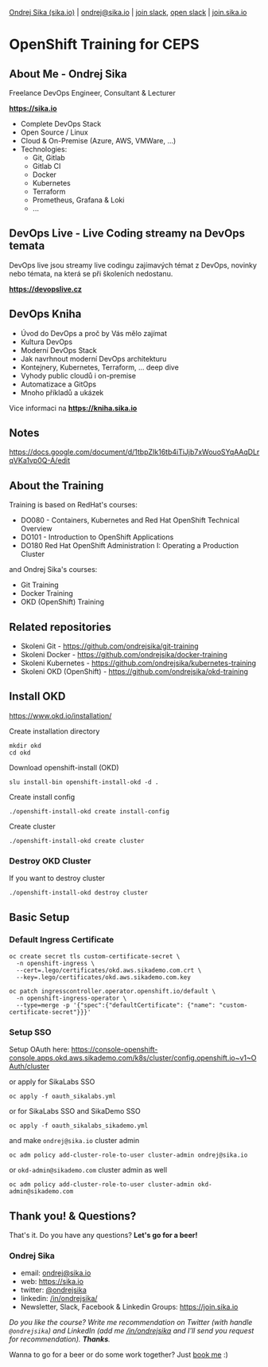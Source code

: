 [Ondrej Sika (sika.io)](https://sika.io) | <ondrej@sika.io> | [join slack](https://sika.link/slack-sikapublic), [open slack](https://sikapublic.slack.com) | [join.sika.io](https://join.sika.io)

# OpenShift Training for CEPS

## About Me - Ondrej Sika

Freelance DevOps Engineer, Consultant & Lecturer

**<https://sika.io>**

- Complete DevOps Stack
- Open Source / Linux
- Cloud & On-Premise (Azure, AWS, VMWare, ...)
- Technologies:
  - Git, Gitlab
  - Gitlab CI
  - Docker
  - Kubernetes
  - Terraform
  - Prometheus, Grafana & Loki
  - ...

## DevOps Live - Live Coding streamy na DevOps temata

DevOps live jsou streamy live codingu zajímavých témat z DevOps, novinky nebo témata, na která se při školeních nedostanu.

**<https://devopslive.cz>**

## DevOps Kniha

- Úvod do DevOps a proč by Vás mělo zajímat
- Kultura DevOps
- Moderní DevOps Stack
- Jak navrhnout moderní DevOps architekturu
- Kontejnery, Kubernetes, Terraform, ... deep dive
- Vyhody public cloudů i on-premise
- Automatizace a GitOps
- Mnoho příkladů a ukázek

Vice informaci na **<https://kniha.sika.io>**

## Notes

https://docs.google.com/document/d/1tbpZIk16tb4iTiJjb7xWouoSYqAAqDLrqVKa1vp0Q-A/edit

## About the Training

Training is based on RedHat's courses:

- DO080 - Containers, Kubernetes and Red Hat OpenShift Technical Overview
- DO101 - Introduction to OpenShift Applications
- DO180 Red Hat OpenShift Administration I: Operating a Production Cluster

and Ondrej Sika's courses:

- Git Training
- Docker Training
- OKD (OpenShift) Training

## Related repositories

- Skoleni Git - https://github.com/ondrejsika/git-training
- Skoleni Docker - https://github.com/ondrejsika/docker-training
- Skoleni Kubernetes - https://github.com/ondrejsika/kubernetes-training
- Skoleni OKD (OpenShift) - https://github.com/ondrejsika/okd-training

## Install OKD

<https://www.okd.io/installation/>

Create installation directory

```
mkdir okd
cd okd
```

Download openshift-install (OKD)

```
slu install-bin openshift-install-okd -d .
```

Create install config

```
./openshift-install-okd create install-config
```

Create cluster

```
./openshift-install-okd create cluster
```

### Destroy OKD Cluster

If you want to destroy cluster

```
./openshift-install-okd destroy cluster
```

## Basic Setup

### Default Ingress Certificate

```
oc create secret tls custom-certificate-secret \
  -n openshift-ingress \
  --cert=.lego/certificates/okd.aws.sikademo.com.crt \
  --key=.lego/certificates/okd.aws.sikademo.com.key
```

```
oc patch ingresscontroller.operator.openshift.io/default \
  -n openshift-ingress-operator \
  --type=merge -p '{"spec":{"defaultCertificate": {"name": "custom-certificate-secret"}}}'
```

### Setup SSO

Setup OAuth here: <https://console-openshift-console.apps.okd.aws.sikademo.com/k8s/cluster/config.openshift.io~v1~OAuth/cluster>

or apply for SikaLabs SSO

```
oc apply -f oauth_sikalabs.yml
```

or for SikaLabs SSO and SikaDemo SSO

```
oc apply -f oauth_sikalabs_sikademo.yml
```

and make `ondrej@sika.io` cluster admin

```
oc adm policy add-cluster-role-to-user cluster-admin ondrej@sika.io
```

or `okd-admin@sikademo.com` cluster admin as well

```
oc adm policy add-cluster-role-to-user cluster-admin okd-admin@sikademo.com
```

## Thank you! & Questions?

That's it. Do you have any questions? **Let's go for a beer!**

### Ondrej Sika

- email: <ondrej@sika.io>
- web: <https://sika.io>
- twitter: [@ondrejsika](https://twitter.com/ondrejsika)
- linkedin: [/in/ondrejsika/](https://linkedin.com/in/ondrejsika/)
- Newsletter, Slack, Facebook & Linkedin Groups: <https://join.sika.io>

_Do you like the course? Write me recommendation on Twitter (with handle `@ondrejsika`) and LinkedIn (add me [/in/ondrejsika](https://www.linkedin.com/in/ondrejsika/) and I'll send you request for recommendation). **Thanks**._

Wanna to go for a beer or do some work together? Just [book me](https://book-me.sika.io) :)
